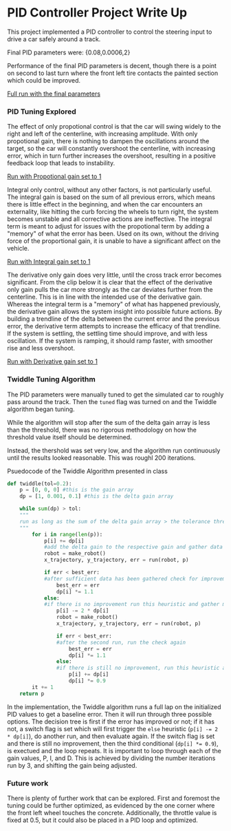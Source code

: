 # PID Controller Project Write Up

This project implemented a PID controller to control the steering input to drive a car safely around a track.

Final PID parameters were: {0.08,0.0006,2}

Performance of the final PID parameters is decent, though there is a point on second to last turn where the front left tire contacts the painted section which could be improved.

[Full run with the final parameters](Tuned_Run_Full.mp4)

### PID Tuning Explored

The effect of only propotional control is that the car will swing widely to the right and left of the centerline, with increasing amplitude. With only propotional gain, there is nothing to dampen the oscillations around the target, so the car will constantly overshoot the centerline, with increasing error, which in turn further increases the overshoot, resulting in a positive feedback loop that leads to instability.

[Run with Propotional gain set to 1](P_1.mp4)

Integral only control, without any other factors, is not particularly useful. The integral gain is based on the sum of all previous errors, which means there is little effect in the beginning, and when the car encounters an externality, like hitting the curb forcing the wheels to turn right, the system becomes unstable and all corrective actions are ineffective. The integral term is meant to adjust for issues with the propotional term by adding a "memory" of what the error has been. Used on its own, without the driving force of the proportional gain, it is unable to have a significant affect on the vehicle.

[Run with Integral gain set to 1](I_1.mp4)

The derivative only gain does very little, until the cross track error becomes significant. From the clip below it is clear that the effect of the derivative only gain pulls the car more strongly as the car deviates further from the centerline. This is in line with the intended use of the derivative gain. Whereas the integral term is a "memory" of what has happened previously, the derivative gain allows the system insight into possible future actions. By building a trendline of the delta between the current error and the previous error, the derivative term attempts to increase the efficacy of that trendline. If the system is settling, the settling time should improve, and with less oscillation. If the system is ramping, it should ramp faster, with smoother rise and less overshoot.

[Run with Derivative gain set to 1](D_1.mp4)

### Twiddle Tuning Algorithm

The PID parameters were manually tuned to get the simulated car to roughly pass around the track. Then the `tuned` flag was turned on and the Twiddle algorithm began tuning.

While the algorithm will stop after the sum of the delta gain array is less than the threshold, there was no rigorous methodology on how the threshold value itself should be determined.

Instead, the thershold was set very low, and the algorithm run continuously until the results looked reasonable. This was roughl 200 iterations.

Psuedocode of the Twiddle Algorithm presented in class

```python
def twiddle(tol=0.2): 
    p = [0, 0, 0] #this is the gain array
    dp = [1, 0.001, 0.1] #this is the delta gain array

    while sum(dp) > tol: 
    """
    run as long as the sum of the delta gain array > the tolerance threshold
    """
        for i in range(len(p)):
            p[i] += dp[i]
            #add the delta gain to the respective gain and gather data
            robot = make_robot()
            x_trajectory, y_trajectory, err = run(robot, p)

            if err < best_err:
            #after sufficient data has been gathered check for improvement
                best_err = err
                dp[i] *= 1.1
            else:
            #if there is no improvement run this heuristic and gather more data
                p[i] -= 2 * dp[i]
                robot = make_robot()
                x_trajectory, y_trajectory, err = run(robot, p)

                if err < best_err:
                #after the second run, run the check again
                    best_err = err
                    dp[i] *= 1.1
                else:
                #if there is still no improvement, run this heuristic and loop
                    p[i] += dp[i]
                    dp[i] *= 0.9
        it += 1
    return p
```

In the implementation, the Twiddle algorithm runs a full lap on the initialized PID values to get a baseline error. Then it will run through three possible options. The decision tree is first if the error has improved or not; if it has not, a switch flag is set which will first trigger the `else` heuristic (`p[i] -= 2 * dp[i]`), do another run, and then evaluate again. If the switch flag is set and there is still no improvement, then the third conditional (`dp[i] *= 0.9`), is exectued and the loop repeats. It is important to loop through each of the gain values, P, I, and D. This is achieved by dividing the number iterations run by 3, and shifting the gain being adjusted.

### Future work
There is plenty of further work that can be explored. First and foremost the tuning could be further optimized, as evidenced by the one corner where the front left wheel touches the concrete. Additionally, the throttle value is fixed at 0.5, but it could also be placed in a PID loop and optimized.
